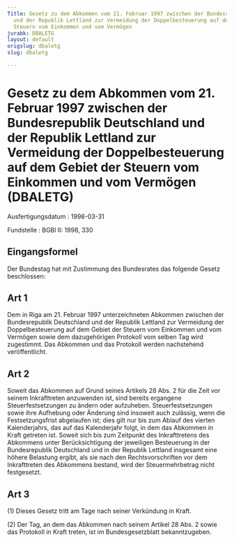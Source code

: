 ```yaml
---
Title: Gesetz zu dem Abkommen vom 21. Februar 1997 zwischen der Bundesrepublik Deutschland
  und der Republik Lettland zur Vermeidung der Doppelbesteuerung auf dem Gebiet der
  Steuern vom Einkommen und vom Vermögen
jurabk: DBALETG
layout: default
origslug: dbaletg
slug: dbaletg

---
```


# Gesetz zu dem Abkommen vom 21. Februar 1997 zwischen der Bundesrepublik Deutschland und der Republik Lettland zur Vermeidung der Doppelbesteuerung auf dem Gebiet der Steuern vom Einkommen und vom Vermögen (DBALETG)

Ausfertigungsdatum
:   1998-03-31

Fundstelle
:   BGBl II: 1998, 330

## Eingangsformel

Der Bundestag hat mit Zustimmung des Bundesrates das folgende Gesetz
beschlossen:

## Art 1

Dem in Riga am 21. Februar 1997 unterzeichneten Abkommen zwischen der
Bundesrepublik Deutschland und der Republik Lettland zur Vermeidung
der Doppelbesteuerung auf dem Gebiet der Steuern vom Einkommen und vom
Vermögen sowie dem dazugehörigen Protokoll vom selben Tag wird
zugestimmt. Das Abkommen und das Protokoll werden nachstehend
veröffentlicht.

## Art 2

Soweit das Abkommen auf Grund seines Artikels 28 Abs. 2 für die Zeit
vor seinem Inkrafttreten anzuwenden ist, sind bereits ergangene
Steuerfestsetzungen zu ändern oder aufzuheben. Steuerfestsetzungen
sowie ihre Aufhebung oder Änderung sind insoweit auch zulässig, wenn
die Festsetzungsfrist abgelaufen ist; dies gilt nur bis zum Ablauf des
vierten Kalenderjahrs, das auf das Kalenderjahr folgt, in dem das
Abkommen in Kraft getreten ist. Soweit sich bis zum Zeitpunkt des
Inkrafttretens des Abkommens unter Berücksichtigung der jeweiligen
Besteuerung in der Bundesrepublik Deutschland und in der Republik
Lettland insgesamt eine höhere Belastung ergibt, als sie nach den
Rechtsvorschriften vor dem Inkrafttreten des Abkommens bestand, wird
der Steuermehrbetrag nicht festgesetzt.

## Art 3

(1) Dieses Gesetz tritt am Tage nach seiner Verkündung in Kraft.

(2) Der Tag, an dem das Abkommen nach seinem Artikel 28 Abs. 2 sowie
das Protokoll in Kraft treten, ist im Bundesgesetzblatt
bekanntzugeben.

